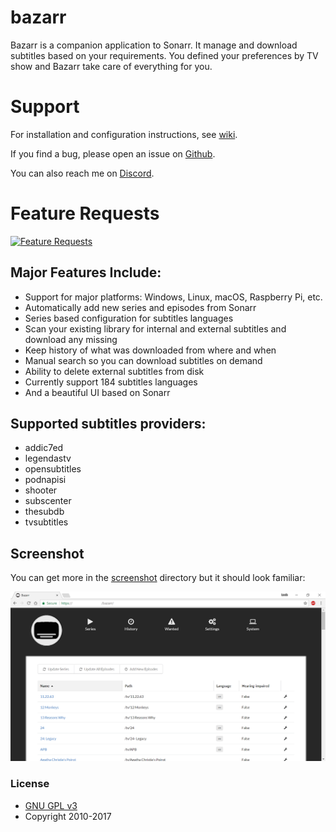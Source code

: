 # bazarr
Bazarr is a companion application to Sonarr. It manage and download subtitles based on your requirements. You defined your preferences by TV show and Bazarr take care of everything for you.

# Support
For installation and configuration instructions, see [wiki](https://github.com/morpheus65535/bazarr/wiki).

If you find a bug, please open an issue on [Github](https://github.com/morpheus65535/bazarr/issues).

You can also reach me on [Discord](https://discord.gg/MH2e2eb).

# Feature Requests
[![Feature Requests](http://feathub.com/morpheus65535/bazarr?format=svg)](http://feathub.com/morpheus65535/bazarr)

## Major Features Include:

* Support for major platforms: Windows, Linux, macOS, Raspberry Pi, etc.
* Automatically add new series and episodes from Sonarr
* Series based configuration for subtitles languages
* Scan your existing library for internal and external subtitles and download any missing
* Keep history of what was downloaded from where and when
* Manual search so you can download subtitles on demand
* Ability to delete external subtitles from disk
* Currently support 184 subtitles languages
* And a beautiful UI based on Sonarr

## Supported subtitles providers:
* addic7ed
* legendastv
* opensubtitles
* podnapisi
* shooter
* subscenter
* thesubdb
* tvsubtitles

## Screenshot

You can get more in the [screenshot](https://github.com/morpheus65535/bazarr/tree/master/screenshot) directory but it should look familiar:

![Series](/screenshot/series.png?raw=true "Series")

### License

* [GNU GPL v3](http://www.gnu.org/licenses/gpl.html)
* Copyright 2010-2017

